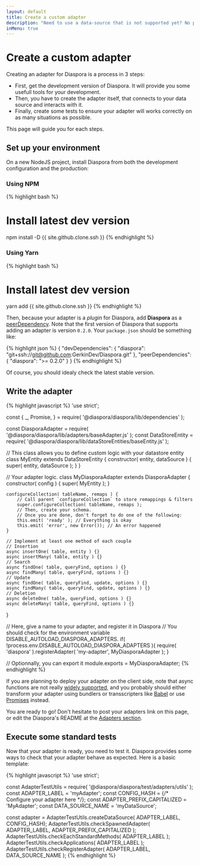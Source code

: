 ```yaml
---
layout: default
title: Create a custom adapter
description: "Need to use a data-source that is not supported yet? No problem: follow this guide and you'll be ready to create your very own adapter for Diaspora."
inMenu: true
---
```


# Create a custom adapter

Creating an adapter for Diaspora is a process in 3 steps:
* First, get the development version of Diaspora. It will provide you some usefull tools for your development.
* Then, you have to create the adapter itself, that connects to your data source and interacts with it.
* Finally, create some tests to ensure your adapter will works correctly on as many situations as possible.

This page will guide you for each steps.

## Set up your environment

On a new NodeJS project, install Diaspora from both the development configuration and the production:

<div class="tabs tabs-code">
<div class="tab" data-ref="npm">

### Using NPM

{% highlight bash %}
# Install latest dev version
npm install -D {{ site.github.clone.ssh }}
{% endhighlight %}

</div>
<div class="tab" data-ref="yarn">

### Using Yarn

{% highlight bash %}
# Install latest dev version
yarn add {{ site.github.clone.ssh }}
{% endhighlight %}

</div>
</div>

Then, because your adapter is a *plugin* for Diaspora, add **Diaspora** as a [peerDependency](https://nodejs.org/en/blog/npm/peer-dependencies/).
Note that the first version of Diaspora that supports adding an adapter is version `0.2.0`. Your `package.json` should be something like:

{% highlight json %}
{
	"devDependencies": {
		"diaspora": "git+ssh://git@github.com:GerkinDev/Diaspora.git"
	},
	"peerDependencies": {
		"diaspora": ">= 0.2.0"
	}
}
{% endhighlight %}

Of course, you should idealy check the latest stable version.

## Write the adapter

{% highlight javascript %}
'use strict';

const {
	_, Promise,
} = require( '@diaspora/diaspora/lib/dependencies' );

const DiasporaAdapter = require( '@diaspora/diaspora/lib/adapters/baseAdapter.js' );
const DataStoreEntity = require( '@diaspora/diaspora/lib/dataStoreEntities/baseEntity.js' );

// This class allows you to define custom logic with your datastore entity
class MyEntity extends DataStoreEntity {
	constructor( entity, dataSource ) {
		super( entity, dataSource );
	}
}

// Your adapter logic.
class MyDiasporaAdapter extends DiasporaAdapter {
	constructor( config ) {
		super( MyEntity );
	}

	configureCollection( tableName, remaps ) {
		// Call parent `configureCollection` to store remappings & filters
		super.configureCollection( tableName, remaps );
		// Then, create your schema.
		// Once you are done, don't forget to do one of the following:
		this.emit( 'ready' ); // Everything is okay
		this.emit( 'error', new Error()); // An error happened
	}

	// Implement at least one method of each couple
	// Insertion
	async insertOne( table, entity ) {}
	async insertMany( table, entity ) {}
	// Search
	async findOne( table, queryFind, options ) {}
	async findMany( table, queryFind, options ) {}
	// Update
	async findOne( table, queryFind, update, options ) {}
	async findMany( table, queryFind, update, options ) {}
	// Deletion
	async deleteOne( table, queryFind, options ) {}
	async deleteMany( table, queryFind, options ) {}
}

// Here, give a name to your adapter, and register it in Diaspora
// You should check for the environment variable DISABLE_AUTOLOAD_DIASPORA_ADAPTERS.
if( !process.env.DISABLE_AUTOLOAD_DIASPORA_ADAPTERS ){
 require( 'diaspora' ).registerAdapter( 'my-adapter', MyDiasporaAdapter );
}

// Optionnally, you can export it
module.exports = MyDiasporaAdapter;
{% endhighlight %}

If you are planning to deploy your adapter on the client side, note that async functions are not really [widely supported](http://caniuse.com/#feat=async-functions), and you probably should either transform your adapter using bundlers or transscripters like [Babel](https://babeljs.io/) or use [Promises](https://developer.mozilla.org/en-US/docs/Web/JavaScript/Reference/Global_Objects/Promise) instead.

You are ready to go! Don't hesitate to post your adapters link on this page, or edit the Diaspora's README at the [Adapters section](https://github.com/GerkinDev/Diaspora#available-adapters).


## Execute some standard tests

Now that your adapter is ready, you need to test it. Diaspora provides some ways to check that your adapter behave as expected. Here is a basic template:

{% highlight javascript %}
'use strict';

const AdapterTestUtils = require( '@diaspora/diaspora/test/adapters/utils' );
const ADAPTER_LABEL = 'myAdapter';
const CONFIG_HASH = {/* Configure your adapter here */};
const ADAPTER_PREFIX_CAPITALIZED = 'MyAdapter';
const DATA_SOURCE_NAME = 'myDataSource';

const adapter = AdapterTestUtils.createDataSource( ADAPTER_LABEL, CONFIG_HASH);
AdapterTestUtils.checkSpawnedAdapter( ADAPTER_LABEL, ADAPTER_PREFIX_CAPITALIZED );
AdapterTestUtils.checkEachStandardMethods( ADAPTER_LABEL );
AdapterTestUtils.checkApplications( ADAPTER_LABEL );
AdapterTestUtils.checkRegisterAdapter( ADAPTER_LABEL, DATA_SOURCE_NAME );
{% endhighlight %}

